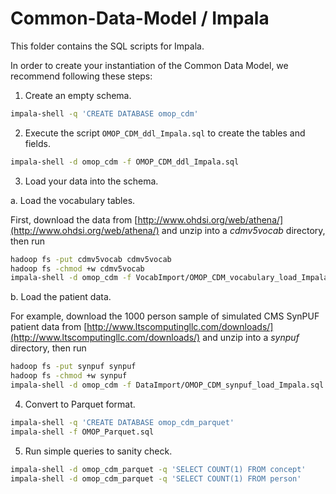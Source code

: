 Common-Data-Model / Impala
=================

This folder contains the SQL scripts for Impala. 

In order to create your instantiation of the Common Data Model, we recommend following these steps:

1. Create an empty schema.

```bash
impala-shell -q 'CREATE DATABASE omop_cdm'
```

2. Execute the script `OMOP_CDM_ddl_Impala.sql` to create the tables and fields.

```bash
impala-shell -d omop_cdm -f OMOP_CDM_ddl_Impala.sql
```

3. Load your data into the schema.

a. Load the vocabulary tables.

First, download the data from
[http://www.ohdsi.org/web/athena/](http://www.ohdsi.org/web/athena/)
and unzip into a _cdmv5vocab_ directory, then run

```bash
hadoop fs -put cdmv5vocab cdmv5vocab
hadoop fs -chmod +w cdmv5vocab
impala-shell -d omop_cdm -f VocabImport/OMOP_CDM_vocabulary_load_Impala.sql --var=OMOP_VOCAB_PATH=/user/$USER/cdmv5vocab
```

b. Load the patient data.

For example, download the 1000 person sample of simulated CMS SynPUF patient data from
[http://www.ltscomputingllc.com/downloads/](http://www.ltscomputingllc.com/downloads/)
and unzip into a _synpuf_ directory, then run

```bash
hadoop fs -put synpuf synpuf
hadoop fs -chmod +w synpuf
impala-shell -d omop_cdm -f DataImport/OMOP_CDM_synpuf_load_Impala.sql --var=OMOP_SYNPUF_PATH=/user/$USER/synpuf
```

4. Convert to Parquet format.

```bash
impala-shell -q 'CREATE DATABASE omop_cdm_parquet'
impala-shell -f OMOP_Parquet.sql
```

5. Run simple queries to sanity check.

```bash
impala-shell -d omop_cdm_parquet -q 'SELECT COUNT(1) FROM concept'
impala-shell -d omop_cdm_parquet -q 'SELECT COUNT(1) FROM person'
```